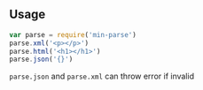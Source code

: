 Usage
---

```js
var parse = require('min-parse')
parse.xml('<p></p>')
parse.html('<h1></h1>')
parse.json('{}')
```

`parse.json` and `parse.xml` can throw error if invalid
